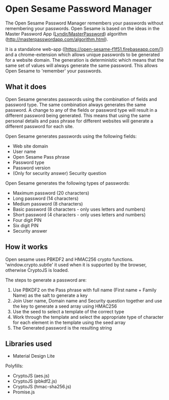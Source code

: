 # Open Sesame Password Manager
The Open Sesame Password Manager remembers your passwords without remembering your passwords.  Open Sesame is based on the ideas in the Master Password App ([Lyndir/MasterPassword](https://github.com/Lyndir/MasterPassword)) algorithm (<http://masterpasswordapp.com/algorithm.html>).

It is a standalone web-app ([https://open-sesame-f1f51.firebaseapp.com/]) and a chrome-extension which allows unique passwords to be generated for a website domain.  The generation is deterministic which means that the same set of values will always generate the same password.  This allows Open Sesame to 'remember' your passwords.

## What it does
Open Sesame generates passwords using the combination of fields and password type.  The same combination always generates the same password.  A change to any of the fields or password type will result in a different password being generated.  This means that using the same personal details and pass phrase for different websites will generate a different password for each site.

Open Sesame generates passwords using the following fields:
* Web site domain
* User name
* Open Sesame Pass phrase
* Password type
* Password version
* (Only for security answer) Security question

Open Sesame generates the following types of passwords:
* Maximum password (20 characters)
* Long password (14 characters)
* Medium password (8 characters)
* Basic password (8 characters - only uses letters and numbers)
* Short password (4 characters - only uses letters and numbers)
* Four digit PIN
* Six digit PIN
* Security answer



## How it works
Open sesame uses PBKDF2 and HMAC256 crypto functions.  'window.crypto.subtle' it used when it is supported by the browser, otherwise CryptoJS is loaded.  

The steps to generate a password are:

1. Use PBKDF2 on the Pass phrase with full name (First name + Family Name) as the salt to generate a key
2. Join User name, Domain name and Security question together and use the key to generate a seed array using HMAC256
3. Use the seed to select a template of the correct type
4. Work through the template and select the appropriate type of character for each element in the template using the seed array
5. The Generated password is the resulting string


## Libraries used
* Material Design Lite


Polyfills:
* CryptoJS (aes.js)
* CryptoJS (pbkdf2.js)
* CryptoJS (hmac-sha256.js)
* Promise.js
